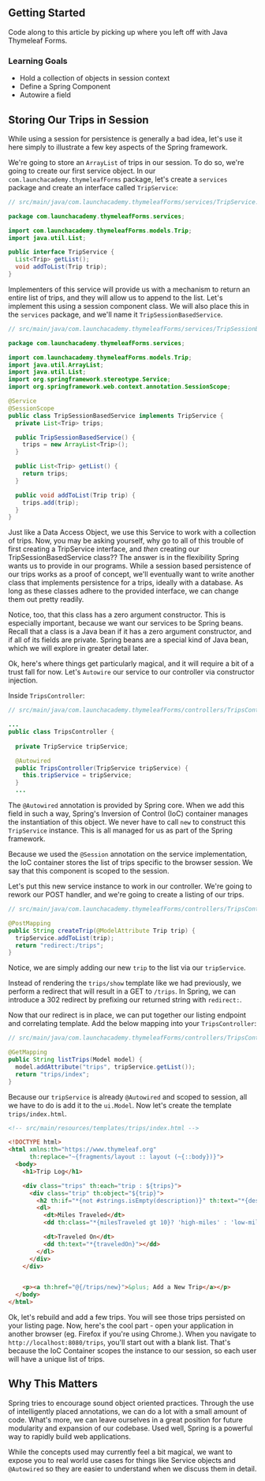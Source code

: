 ## Getting Started

Code along to this article by picking up where you left off with Java Thymeleaf Forms.

### Learning Goals

- Hold a collection of objects in session context
- Define a Spring Component
- Autowire a field

## Storing Our Trips in Session

While using a session for persistence is generally a bad idea, let's use it here simply to illustrate a few key aspects of the Spring framework.

We're going to store an `ArrayList` of trips in our session. To do so, we're going to create our first service object. In our `com.launchacademy.thymeleafForms` package, let's create a `services` package and create an interface called `TripService`:

```java
// src/main/java/com.launchacademy.thymeleafForms/services/TripService.java

package com.launchacademy.thymeleafForms.services;

import com.launchacademy.thymeleafForms.models.Trip;
import java.util.List;

public interface TripService {
  List<Trip> getList();
  void addToList(Trip trip);
}
```

Implementers of this service will provide us with a mechanism to return an entire list of trips, and they will allow us to append to the list. Let's implement this using a session component class. We will also place this in the `services` package, and we'll name it `TripSessionBasedService`.

```java
// src/main/java/com.launchacademy.thymeleafForms/services/TripSessionBasedService.java

package com.launchacademy.thymeleafForms.services;

import com.launchacademy.thymeleafForms.models.Trip;
import java.util.ArrayList;
import java.util.List;
import org.springframework.stereotype.Service;
import org.springframework.web.context.annotation.SessionScope;

@Service
@SessionScope
public class TripSessionBasedService implements TripService {
  private List<Trip> trips;

  public TripSessionBasedService() {
    trips = new ArrayList<Trip>();
  }

  public List<Trip> getList() {
    return trips;
  }

  public void addToList(Trip trip) {
    trips.add(trip);
  }
}
```

Just like a Data Access Object, we use this Service to work with a collection of trips. Now, you may be asking yourself, why go to all of this trouble of first creating a TripService interface, and _then_ creating our TripSessionBasedService class?? The answer is in the flexibility Spring wants us to provide in our programs. While a session based persistence of our trips works as a proof of concept, we'll eventually want to write another class that implements persistence for a trips, ideally with a database. As long as these classes adhere to the provided interface, we can change them out pretty readily.

Notice, too, that this class has a zero argument constructor. This is especially important, because we want our services to be Spring beans. Recall that a class is a Java bean if it has a zero argument constructor, and if all of its fields are private. Spring beans are a special kind of Java bean, which we will explore in greater detail later.

Ok, here's where things get particularly magical, and it will require a bit of a trust fall for now. Let's `Autowire` our service to our controller via constructor injection.

Inside `TripsController`:

```java
// src/main/java/com.launchacademy.thymeleafForms/controllers/TripsController.java

...
public class TripsController {
  
  private TripService tripService;

  @Autowired
  public TripsController(TripService tripService) {
    this.tripService = tripService;
  }
  ...
```

The `@Autowired` annotation is provided by Spring core. When we add this field in such a way, Spring's Inversion of Control (IoC) container manages the instantiation of this object. We never have to call `new` to construct this `TripService` instance. This is all managed for us as part of the Spring framework.

Because we used the `@Session` annotation on the service implementation, the IoC container stores the list of trips specific to the browser session. We say that this component is scoped to the session.

Let's put this new service instance to work in our controller. We're going to rework our POST handler, and we're going to create a listing of our trips.

```java
// src/main/java/com.launchacademy.thymeleafForms/controllers/TripsController.java

@PostMapping
public String createTrip(@ModelAttribute Trip trip) {
  tripService.addToList(trip);
  return "redirect:/trips";
}
```

Notice, we are simply adding our new `trip` to the list via our `tripService`.

Instead of rendering the `trips/show` template like we had previously, we perform a redirect that will result in a GET to `/trips`. In Spring, we can introduce a 302 redirect by prefixing our returned string with `redirect:`.

Now that our redirect is in place, we can put together our listing endpoint and correlating template. Add the below mapping into your `TripsController`:

```java
// src/main/java/com.launchacademy.thymeleafForms/controllers/TripsController.java

@GetMapping
public String listTrips(Model model) {
  model.addAttribute("trips", tripService.getList());
  return "trips/index";
}
```

Because our `tripService` is already `@Autowired` and scoped to session, all we have to do is add it to the `ui.Model`. Now let's create the template `trips/index.html`.

```html
<!-- src/main/resources/templates/trips/index.html -->

<!DOCTYPE html>
<html xmlns:th="https://www.thymeleaf.org"
      th:replace="~{fragments/layout :: layout (~{::body})}">
  <body>
    <h1>Trip Log</h1>

    <div class="trips" th:each="trip : ${trips}">
      <div class="trip" th:object="${trip}">
        <h2 th:if="*{not #strings.isEmpty(description)}" th:text="*{description}"></h2>
        <dl>
          <dt>Miles Traveled</dt>
          <dd th:class="*{milesTraveled gt 10}? 'high-miles' : 'low-miles'" th:text="*{milesTraveled}"></dd>

          <dt>Traveled On</dt>
          <dd th:text="*{traveledOn}"></dd>
        </dl>
      </div>
    </div>


    <p><a th:href="@{/trips/new}">&plus; Add a New Trip</a></p>
  </body>
</html>
```

Ok, let's rebuild and add a few trips. You will see those trips persisted on your listing page. Now, here's the cool part - open your application in another browser (eg. Firefox if you're using Chrome.). When you navigate to `http://localhost:8080/trips`, you'll start out with a blank list. That's because the IoC Container scopes the instance to our session, so each user will have a unique list of trips.

## Why This Matters

Spring tries to encourage sound object oriented practices. Through the use of intelligently placed annotations, we can do a lot with a small amount of code. What's more, we can leave ourselves in a great position for future modularity and expansion of our codebase. Used well, Spring is a powerful way to rapidly build web applications.

While the concepts used may currently feel a bit magical, we want to expose you to real world use cases for things like Service objects and `@Autowired` so they are easier to understand when we discuss them in detail.
